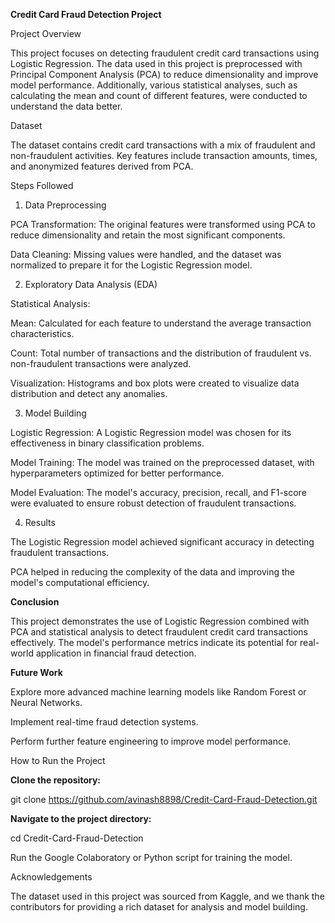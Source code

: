 **Credit Card Fraud Detection Project**

Project Overview

This project focuses on detecting fraudulent credit card transactions using Logistic Regression. The data used in this project is preprocessed with Principal Component Analysis (PCA) to reduce dimensionality and improve model performance. Additionally, various statistical analyses, such as calculating the mean and count of different features, were conducted to understand the data better.

Dataset

The dataset contains credit card transactions with a mix of fraudulent and non-fraudulent activities. Key features include transaction amounts, times, and anonymized features derived from PCA.

Steps Followed

1. Data Preprocessing

PCA Transformation: The original features were transformed using PCA to reduce dimensionality and retain the most significant components.

Data Cleaning: Missing values were handled, and the dataset was normalized to prepare it for the Logistic Regression model.

2. Exploratory Data Analysis (EDA)

Statistical Analysis:

Mean: Calculated for each feature to understand the average transaction characteristics.

Count: Total number of transactions and the distribution of fraudulent vs. non-fraudulent transactions were analyzed.

Visualization: Histograms and box plots were created to visualize data distribution and detect any anomalies.

3. Model Building

Logistic Regression: A Logistic Regression model was chosen for its effectiveness in binary classification problems.

Model Training: The model was trained on the preprocessed dataset, with hyperparameters optimized for better performance.

Model Evaluation: The model's accuracy, precision, recall, and F1-score were evaluated to ensure robust detection of fraudulent transactions.

4. Results

The Logistic Regression model achieved significant accuracy in detecting fraudulent transactions.

PCA helped in reducing the complexity of the data and improving the model's computational efficiency.

**Conclusion**

This project demonstrates the use of Logistic Regression combined with PCA and statistical analysis to detect fraudulent credit card transactions effectively. The model's performance metrics indicate its potential for real-world application in financial fraud detection.

**Future Work**

Explore more advanced machine learning models like Random Forest or Neural Networks.

Implement real-time fraud detection systems.

Perform further feature engineering to improve model performance.

How to Run the Project

**Clone the repository:**

git clone https://github.com/avinash8898/Credit-Card-Fraud-Detection.git

**Navigate to the project directory:**

cd Credit-Card-Fraud-Detection


Run the Google Colaboratory or Python script for training the model.

Acknowledgements

The dataset used in this project was sourced from Kaggle, and we thank the contributors for providing a rich dataset for analysis and model building.
